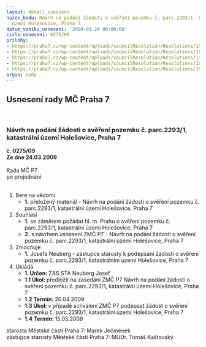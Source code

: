 ```yaml
---
layout: detail_usneseni
nazev_bodu: Návrh na podání žádosti o svěření pozemku č. parc.2293/1, katastrální
  území Holešovice, Praha 7
datum_vzniku_usneseni: '2009-03-24 00:00:00'
cislo_usneseni: 0275/09
prilohy:
- https://praha7.cz/wp-content/uploads/councilResolution/Resolutions/19140/15-v%c3%bdpis_kn__ortenovo.jpg
- https://praha7.cz/wp-content/uploads/councilResolution/Resolutions/19140/15-geometrick%c3%bd_pl%c3%a1n_v%c3%bdpis.jpg
- https://praha7.cz/wp-content/uploads/councilResolution/Resolutions/19140/15-geometrick%c3%bd_pl%c3%a1n_ortenovo.jpg
- https://praha7.cz/wp-content/uploads/councilResolution/Resolutions/19140/15-%c5%be%c3%a1dost_o_sv%c4%9b%c5%99en%c3%ad.doc
- https://praha7.cz/wp-content/uploads/councilResolution/Resolutions/19140/15-n%c3%a1vrh_na_sv%c4%9b%c5%99en%c3%ad_pozemku_-_zastupitelstvo.doc
organ: rada
---
```

<div id="ucUsn_pList" class="usn">
	<span><h2>Usnesení rady MČ Praha 7 </h2>
<br></span><div class="standBody">
<span><h3>Návrh na podání žádosti o svěření pozemku č. parc.2293/1, katastrální území Holešovice, Praha 7</h3></span><div class="center">
		<strong>č. 0275/09</strong><br>
	</div>
<div class="center">
		<strong>Ze dne 24.03.2009</strong><br><br>
	</div>Rada MČ P7<br> po projednání<br><br><ol>
<li>Bere na vědomí<ul><li>
<strong>1.</strong> přeložený materiál - Návrh na podání žádosti o svěření pozemku č. parc.2293/1, katastrální území Holešovice, Praha 7</li></ul>
</li>
<li>Souhlasí<ul>
<li>
<strong>1.</strong> se záměrem požádat hl. m. Prahu o svěření pozemku č. parc.2293/1, katastrální území Holešovice, Praha 7</li>
<li>
<strong>2.</strong> s návrhem usnesení ZMČ P7 - Návrh na podání žádosti o svěření pozemku          č. parc.2293/1, katastrální území Holešovice, Praha 7  </li>
</ul>
</li>
<li>Zmocňuje<ul><li>
<strong>1.</strong> Josefa Neuberg - zástupce starosty k podepsání žádosti o svěření  pozemku          č. parc.2293/1, katastrálním území Holešovice, Praha 7   </li></ul>
</li>
<li>Ukládá<ul>
<li>
<strong>1. Určen: </strong>ZAS STA Neuberg Josef</li>
<li>
<strong>1.1 Úkol: </strong>předložit na zasedání ZMČ P7  Návrh na podání žádosti o svěření pozemku č. parc.2293/1, katastrální území Holešovice, Praha 7</li>
<li>
<strong>1.2 Termín: </strong>20.04.2009</li>
<li>
<strong>1.3 Úkol: </strong>v případě schválení ZMČ P7 podepsat žádost o svěření pozemku                  č. parc.2293/1, katastrální území Holešovice, Praha 7</li>
<li>
<strong>1.4 Termín: </strong>15.05.2009</li>
</ul>
</li>
</ol>starosta Městské části Praha 7: Marek Ječmének<br>zástupce starosty Městské části Praha 7: MUDr. Tomáš Kaštovský 
</div>
</div>